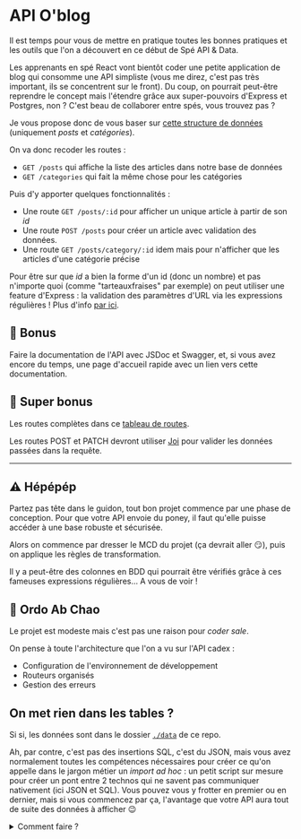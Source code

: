 # API O'blog

Il est temps pour vous de mettre en pratique toutes les bonnes pratiques et les outils que l'on a découvert en ce début de Spé API & Data.

Les apprenants en spé React vont bientôt coder une petite application de blog qui consomme une API simpliste (vous me direz, c'est pas très important, ils se concentrent sur le front). Du coup, on pourrait peut-être reprendre le concept mais l'étendre grâce aux super-pouvoirs d'Express et Postgres, non ? C'est beau de collaborer entre spés, vous trouvez pas ?

Je vous propose donc de vous baser sur [cette structure de données](https://oclock-open-apis.now.sh/) (uniquement _posts_ et _catégories_).

On va donc recoder les routes :

- `GET /posts` qui affiche la liste des articles dans notre base de données
- `GET /categories` qui fait la même chose pour les catégories

Puis d'y apporter quelques fonctionnalités :

- Une route `GET /posts/:id` pour afficher un unique article à partir de son _id_
- Une route `POST /posts` pour créer un article avec validation des données.
- Une route `GET /posts/category/:id` idem mais pour n'afficher que les articles d'une catégorie précise

Pour être sur que *id* a bien la forme d'un id (donc un nombre) et pas n'importe quoi (comme "tarteauxfraises" par exemple) on peut utiliser une feature d'Express : la validation des paramètres d'URL via les expressions régulières ! Plus d'info [par ici](https://expressjs.com/en/guide/routing.html#route-parameters).

## :gift: Bonus

Faire la documentation de l'API avec JSDoc et Swagger, et, si vous avez encore du temps, une page d'accueil rapide avec un lien vers cette documentation.

## :superhero: Super bonus

Les routes complètes dans ce [tableau de routes](./docs/routes.md).

Les routes POST et PATCH devront utiliser [Joi](https://www.npmjs.com/package/joi) pour valider les données passées dans la requête.

---

## :warning: Hépépép

Partez pas tête dans le guidon, tout bon projet commence par une phase de conception. Pour que votre API envoie du poney, il faut qu'elle puisse accéder à une base robuste et sécurisée. 

Alors on commence par dresser le MCD du projet (ça devrait aller :smirk:), puis on applique les règles de transformation.

Il y a peut-être des colonnes en BDD qui pourrait être vérifiés grâce à ces fameuses expressions régulières… A vous de voir !

## :pencil: Ordo Ab Chao

Le projet est modeste mais c'est pas une raison pour _coder sale_.

On pense à toute l'architecture que l'on a vu sur l'API cadex :

- Configuration de l'environnement de développement
- Routeurs organisés
- Gestion des erreurs

## On met rien dans les tables ?

Si si, les données sont dans le dossier [`./data`](./data) de ce repo.

Ah, par contre, c'est pas des insertions SQL, c'est du JSON, mais vous avez normalement toutes les compétences nécessaires pour créer ce qu'on appelle dans le jargon métier un _import ad hoc_ : un petit script sur mesure pour créer un pont entre 2 technos qui ne savent pas communiquer nativement (ici JSON et SQL). Vous pouvez vous y frotter en premier ou en dernier, mais si vous commencez par ça, l'avantage que votre API aura tout de suite des données à afficher :wink:

<details>
<summary>Comment faire ?</summary>

1. Créer un script sobrement nommé `./data/import.js` : ben oui, le pont le plus évident entre JSON et SQL, c'est Javascript.
2. Récupérer les données du fichier JSON
3. Boucler sur ces données
4. Pour chaque donnée, exécuter une requête d'insertion SQL
5. Parce que vous allez probablement essayer plusieurs fois avant d'y arriver, vous allez avoir des problèmes d'unicité et autres joyeusetés SQL : prévoyez de faire table rase des données déjà dans la base avant de commencer à boucler :bomb:

</details>
